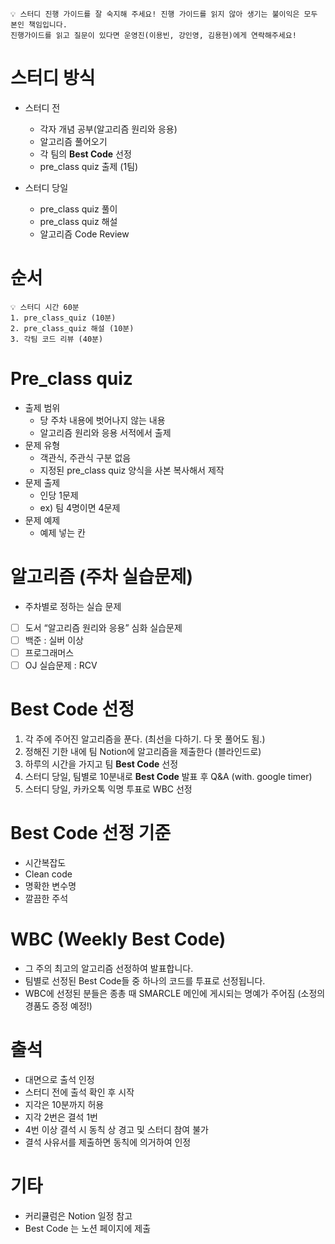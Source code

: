 ~~~
💡 스터디 진행 가이드를 잘 숙지해 주세요! 진행 가이드를 읽지 않아 생기는 불이익은 모두 본인 책임입니다.
진행가이드를 읽고 질문이 있다면 운영진(이용빈, 강인영, 김용현)에게 연락해주세요!
~~~

# 스터디 방식

- 스터디 전
    - 각자 개념 공부(알고리즘 원리와 응용)
    - 알고리즘 풀어오기
    - 각 팀의 **Best Code** 선정
    - pre_class quiz 출제 (1팀)
  
- 스터디 당일
    - pre_class quiz 풀이
    - pre_class quiz 해설
    - 알고리즘 Code Review

# 순서

~~~
💡 스터디 시간 60분
1. pre_class_quiz (10분)
2. pre_class_quiz 해설 (10분)
3. 각팀 코드 리뷰 (40분)
~~~

# Pre_class quiz

- 출제 범위
    - 당 주차 내용에 벗어나지 않는 내용
    - 알고리즘 원리와 응용 서적에서 출제
- 문제 유형
    - 객관식, 주관식 구분 없음
    - 지정된 pre_class quiz 양식을 사본 복사해서 제작
- 문제 출제
    - 인당 1문제
    - ex) 팀 4명이면 4문제
- 문제 예제
    - 예제 넣는 칸

# 알고리즘 (주차 실습문제)

- 주차별로 정하는 실습 문제
- [ ]  도서 “알고리즘 원리와 응용” 심화 실습문제
- [ ]  백준 : 실버 이상
- [ ]  프로그래머스
- [ ]  OJ 실습문제 : RCV

# Best Code 선정

1. 각 주에 주어진 알고리즘을 푼다. (최선을 다하기. 다 못 풀어도 됨.)
2. 정해진 기한 내에 팀 Notion에 알고리즘을 제출한다 (블라인드로)
3. 하루의 시간을 가지고 팀 **Best Code** 선정 
4. 스터디 당일, 팀별로 10분내로 **Best Code** 발표 후 Q&A (with. google timer)
5. 스터디 당일, 카카오톡 익명 투표로 WBC 선정

# Best Code 선정 기준

- 시간복잡도
- Clean code
- 명확한 변수명
- 깔끔한 주석

# WBC (Weekly Best Code)

- 그 주의 최고의 알고리즘 선정하여 발표합니다.
- 팀별로 선정된 Best Code들 중 하나의 코드를 투표로 선정됩니다.
- WBC에 선정된 분들은 종총 때 SMARCLE 메인에 게시되는 명예가 주어짐 (소정의 경품도 증정 예정!)

# 출석

- 대면으로 출석 인정
- 스터디 전에 출석 확인 후 시작
- 지각은 10분까지 허용
- 지각 2번은 결석 1번
- 4번 이상 결석 시 동칙 상 경고 및 스터디 참여 불가
- 결석 사유서를 제출하면 동칙에 의거하여 인정

# 기타

- 커리큘럼은 Notion 일정 참고
- Best Code 는 노션 페이지에 제출
